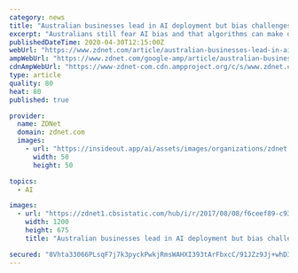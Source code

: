 ```yaml
---
category: news
title: "Australian businesses lead in AI deployment but bias challenges still exist: Genpact"
excerpt: "Australians still fear AI bias and that algorithms can make decisions that affect them without their knowledge, a new report has found."
publishedDateTime: 2020-04-30T12:15:00Z
webUrl: "https://www.zdnet.com/article/australian-businesses-lead-in-ai-deployment-but-need-to-overcome-bias-challenges-genpact/"
ampWebUrl: "https://www.zdnet.com/google-amp/article/australian-businesses-lead-in-ai-deployment-but-need-to-overcome-bias-challenges-genpact/"
cdnAmpWebUrl: "https://www-zdnet-com.cdn.ampproject.org/c/s/www.zdnet.com/google-amp/article/australian-businesses-lead-in-ai-deployment-but-need-to-overcome-bias-challenges-genpact/"
type: article
quality: 80
heat: 80
published: true

provider:
  name: ZDNet
  domain: zdnet.com
  images:
    - url: "https://insideout.app/ai/assets/images/organizations/zdnet.com-50x50.jpg"
      width: 50
      height: 50

topics:
  - AI

images:
  - url: "https://zdnet1.cbsistatic.com/hub/i/r/2017/08/08/f6ceef89-c938-405c-9ff0-71b03a212cbd/thumbnail/1200x675/7d7f9d66decc95dc28d1267da7a0d33a/woolworths.png"
    width: 1200
    height: 675
    title: "Australian businesses lead in AI deployment but bias challenges still exist: Genpact"

secured: "8Vhta33066PLsqF7j7k3pyckPwkjRmsWAHXI393tArFbxcC/91JZz9Jj+whD3XHG6BVvwxD+OxRTtHzNHThGgbFsVV2LrIGHw/RsimrzTlhTw3XriCYlln98dzvlM7xZ6OPhBlmzq7Cik/WzwGjoT6VSl0CeNByckq/TMkRv+RaqkeRSz70HXHuMUH2WC+2g69i6f6HEdMZ54xPosaZyLsiqSjnPyYo5VO4kFCqaZ4YXVq7cbwXqhHwRmKwwWy/lh12lutwB8OUH8f3Kjh7yJVez0S2qzjLrpdLXXTR2Vcn8yHObAZ6wDI3/ajysf5XzXfF5JZPOF9Dgloi94rsaH9ZC7MlT/B28bf0TILvlZnv7XXfw17KrmvWpiOwXc/dOgZfxx+W1nj0p+fJr7BBE1PRAMWkASfLZlIV//XKlujWFtDY1HvHqijhzDim1/nlQ069AA111MR5NoVpc+SdCkgOAzYrZhrq3m/ZkyIPscX4=;jZVrMGj18tX/jOWW2u38bA=="
---
```


